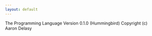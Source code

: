 ```yaml
---
layout: default
---
```


The Programming Language
Version 0.1.0 (Hummingbird)
Copyright (c) Aaron Delasy
